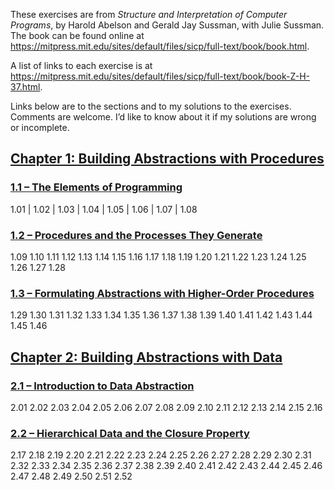 ---
---

These exercises are from *Structure and Interpretation of Computer Programs*, by Harold Abelson and Gerald Jay Sussman, with Julie Sussman. The book can be found online at <https://mitpress.mit.edu/sites/default/files/sicp/full-text/book/book.html>.

A list of links to each exercise is at <https://mitpress.mit.edu/sites/default/files/sicp/full-text/book/book-Z-H-37.html>.

Links below are to the sections and to my solutions to the exercises. Comments are welcome. I’d like to know about it if my solutions are wrong or incomplete.

## [Chapter 1: Building Abstractions with Procedures](https://mitpress.mit.edu/sites/default/files/sicp/full-text/book/book-Z-H-9.html#%_chap_1)

### [1.1 – The Elements of Programming](https://mitpress.mit.edu/sites/default/files/sicp/full-text/book/book-Z-H-10.html#%_sec_1.1)

1.01 | 1.02 | 1.03 | 1.04 | 1.05 | 1.06 | 1.07 | 1.08

### [1.2 – Procedures and the Processes They Generate](https://mitpress.mit.edu/sites/default/files/sicp/full-text/book/book-Z-H-11.html#%_sec_1.2)

1.09	1.10	1.11	1.12	1.13	1.14	1.15	1.16	1.17	1.18
1.19	1.20	1.21	1.22	1.23	1.24	1.25	1.26	1.27	1.28

### [1.3 – Formulating Abstractions with Higher-Order Procedures](https://mitpress.mit.edu/sites/default/files/sicp/full-text/book/book-Z-H-12.html#%_sec_1.3)

1.29	1.30	1.31	1.32	1.33	1.34	1.35	1.36	1.37	1.38
1.39	1.40	1.41	1.42	1.43	1.44	1.45	1.46

## [Chapter 2: Building Abstractions with Data](https://mitpress.mit.edu/sites/default/files/sicp/full-text/book/book-Z-H-13.html#%_chap_2)

### [2.1 – Introduction to Data Abstraction](https://mitpress.mit.edu/sites/default/files/sicp/full-text/book/book-Z-H-14.html#%_sec_2.1)

2.01	2.02	2.03	2.04	2.05	2.06	2.07	2.08	2.09	2.10
2.11	2.12	2.13	2.14	2.15	2.16

### [2.2 – Hierarchical Data and the Closure Property](https://mitpress.mit.edu/sites/default/files/sicp/full-text/book/book-Z-H-15.html#%_sec_2.2)

2.17	2.18	2.19	2.20	2.21	2.22	2.23	2.24	2.25	2.26
2.27	2.28	2.29	2.30	2.31	2.32	2.33	2.34	2.35	2.36
2.37	2.38	2.39	2.40	2.41	2.42	2.43	2.44	2.45	2.46
2.47	2.48	2.49	2.50	2.51	2.52
